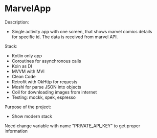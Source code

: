 # MarvelApp

Description:
- Single activity app with one screen, that shows marvel comics details for specific id. The data is received from marvel API.

Stack:
 - Kotlin only app
 - Coroutines for asynchronous calls
 - Koin as DI
 - MVVM with MVI
 - Clean Code
 - Retrofit with OkHttp for requests 
 - Moshi for parse JSON into objects
 - Coil for downloading images from internet
 - Testing: mockk, spek, espresso
 
Purpose of the project:
- Show modern stack

Need change variable with name "PRIVATE_API_KEY" to get proper information
